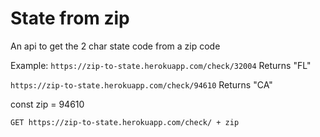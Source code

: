 # State from zip

An api to get the 2 char state code from a zip code

Example:
`https://zip-to-state.herokuapp.com/check/32004`
Returns "FL"

`https://zip-to-state.herokuapp.com/check/94610`
Returns "CA"

const zip = 94610

`GET https://zip-to-state.herokuapp.com/check/ + zip`

